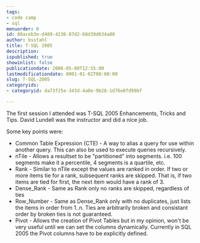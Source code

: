 ```yaml
---
tags:
- code camp
- sql
menuorder: 0
id: 88aceb3e-d489-4236-87d2-68d39d634a80
author: bsstahl
title: T-SQL 2005
description: 
ispublished: true
showinlist: false
publicationdate: 2006-05-08T12:55:00
lastmodificationdate: 0001-01-02T08:00:00
slug: T-SQL-2005
categoryids:
- categoryid: da73f25e-343d-4a0e-9b28-1d76e8fd99bf

---
```


The first session I attended was T-SQL 2005 Enhancements, Tricks and Tips. David Lundell was the instructor and did a nice job.

Some key points were:

- Common Table Expression (CTE) - A way to alias a query for use within another query. This can also be used to execute queries recursively.
- nTile - Allows a resultset to be "partitioned" into segments. i.e. 100 segments make it a percentile, 4 segments is a quartile, etc.
- Rank - Similar to nTile except the values are ranked in order. If two or more items tie for a rank, subsequent ranks are skipped. That is, if two items are tied for first, the next item would have a rank of 3.
- Dense\_Rank - Same as Rank only no ranks are skipped, regardless of ties
- Row\_Number - Same as Dense\_Rank only with no duplicates, just lists the items in order from 1..n. Ties are arbitrarily broken and consistant order by broken ties is not guaranteed.
- Pivot - Allows the creation of Pivot Tables but in my opinion, won't be very useful until we can set the columns dynamically. Currently in SQL 2005 the Pivot columns have to be explicitly defined.



